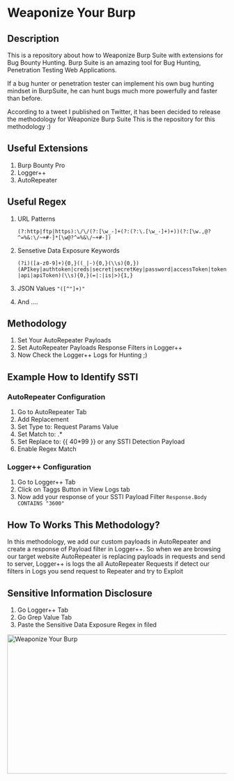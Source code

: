 # Weaponize Your Burp

## Description 
This is a repository about how to Weaponize Burp Suite with extensions for Bug Bounty Hunting.
Burp Suite is an amazing tool for Bug Hunting, Penetration Testing Web Applications.

If a bug hunter or penetration tester can implement his own bug hunting mindset in BurpSuite, he can hunt bugs much more powerfully and faster than before.

According to a tweet I published on Twitter, it has been decided to release the methodology for Weaponize Burp Suite This is the repository for this methodology :)

## Useful Extensions 

   1) Burp Bounty Pro
   2) Logger++ 
   3) AutoRepeater

## Useful Regex

   1) URL Patterns

      ```(?:http|ftp|https):\/\/(?:[\w_-]+(?:(?:\.[\w_-]+)+))(?:[\w.,@?^=%&:\/~+#-]*[\w@?^=%&\/~+#-])```
   2) Sensetive Data Exposure Keywords

      ```(?i)([a-z0-9]+){0,}((_|-){0,}(\\s){0,})(APIkey|authtoken|creds|secret|secretKey|password|accessToken|token|api|apiToken)(\\s){0,}(=|:|is|>){1,} ```
   3) JSON Values
      ```"([^"]+)"```

   4) And ....

## Methodology

   1) Set Your AutoRepeater Payloads 
   2) Set AutoRepeater Payloads Response Filters in Logger++
   3) Now Check the Logger++ Logs for Hunting ;)

## Example How to Identify SSTI

### AutoRepeater Configuration
   1) Go to AutoRepeater Tab
   2) Add Replacement 
   3) Set Type to:  Request Params Value
   4) Set Match to: .*
   5) Set Replace to: {{ 40*99 }} or any SSTI Detection Payload
   6) Enable Regex Match

 ### Logger++ Configuration 

   1) Go to Logger++ Tab 
   2) Click on Taggs Button in View Logs tab
   3) Now add your response of your SSTI Payload Filter
       ```Response.Body CONTAINS "3600"```

## How To Works This Methodology?
In this methodology, we add our custom payloads in AutoRepeater and create a response of Payload filter in Logger++.
So when we are browsing our target website AutoRepeater is replacing payloads in requests and send to server, Logger++ is logs the all AutoRepeater Requests if detect our filters in Logs you send request to Repeater and try to Exploit

## Sensitive Information Disclosure 

   1) Go Logger++ Tab
   2) Go Grep Value Tab
   3) Paste the Sensitive Data Exposure Regex in filed

<img src="https://socialify.git.ci/cyspad/Weaponize-Your-Burp/image?font=KoHo&forks=1&owner=1&pattern=Circuit%20Board&stargazers=1&theme=Dark" alt="Weaponize Your Burp" width="640" height="320" />

